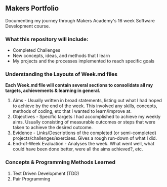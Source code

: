## Makers Portfolio

Documenting my journey through Makers Academy's 16 week Software Development course.

### **What this repository will include:**
- Completed Challenges 
- New concepts, ideas, and methods that I learn
- My projects and the processes implemented to reach specific goals

### Understanding the Layouts of Week.md files
**Each Week.md file will contain several sections to consolidate all my targets, achievements & learning in general.**
1. Aims - Usually written in broad statements, listing out what I had hoped to achieve by the end of the week. This involved any skills, concepts, methods of coding, etc that I wanted to learn/improve at.
2. Objectives - Specific targets I had accomplished to achieve my weekly aims. Usually consisting of measurable outcomes or steps that were taken to achieve the desired outcome.
3. Evidence - Links/Descriptions of the completed (or semi-completed) projects/challenges/exercises. Gives a rough run-down of what I did.
4. End-of-Week Evaluation - Analyses the week. What went well, what could have been done better, were all the aims achieved?, etc.

### **Concepts & Programming Methods Learned**
1. Test Driven Development (TDD)
2. Pair Programming


